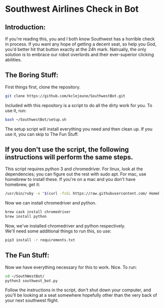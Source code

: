 # Southwest Airlines Check in Bot
## Introduction:
If you're reading this, you and I both know Southwest has a horrible check in process. If you want any hope of getting a decent seat, so help you God, you'd better hit that button exactly at the 24h mark. Natrually, the only solution is to embrace our robot overlords and their ever-superior clicking abilities.
    
## The Boring Stuff:
First things first, clone the repository.
```bash
git clone https://github.com/kclejeune/SouthwestBot.git
```
Included with this repository is a script to do all the dirty work for you. To use it, run:
```bash
bash ~/SouthwestBot/setup.sh
```
The setup script will install everything you need and then clean up. If you use it, you can skip to The Fun Stuff.
## If you don't use the script, the following instructions will perform the same steps.
This script requires python 3 and chromedriver. For linux, look at the dependencies; you can figure out the rest with sudo apt. For mac, use homebrew to install these. If you're on a mac and you don't have homebrew, get it:
```bash
/usr/bin/ruby -e "$(curl -fsSL https://raw.githubusercontent.com/ Homebrew/install/master/install)"
```
Now we can install chromedriver and python.
```bash
brew cask install chromedriver
brew install python
```
Now, we've installed chromedriver and python respectively.  
We'll need some additional things to run this, so use:
```bash
pip3 install -r requirements.txt
```
## The Fun Stuff:
Now we have everything necessary for this to work. Nice.
To run:
```bash
cd ~/SouthWestBot/
python3 southwest_bot.py
```
Follow the instructions in the script, don't shut down your computer, and you'll be looking at a seat somewhere hopefully other than the very back of your next southwest flight.


